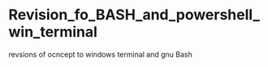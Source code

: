 # Revision_fo_BASH_and_powershell_win_terminal
revsions of ocncept to windows terminal and gnu Bash
